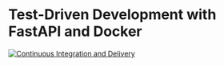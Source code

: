 # Test-Driven Development with FastAPI and Docker

[![Continuous Integration and Delivery](https://github.com/ericlingit/fastapi-tdd-docker/actions/workflows/main.yml/badge.svg?branch=main)](https://github.com/ericlingit/fastapi-tdd-docker/actions/workflows/main.yml)
